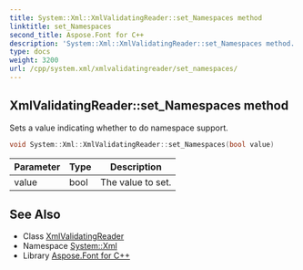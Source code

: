 ```yaml
---
title: System::Xml::XmlValidatingReader::set_Namespaces method
linktitle: set_Namespaces
second_title: Aspose.Font for C++
description: 'System::Xml::XmlValidatingReader::set_Namespaces method. Sets a value indicating whether to do namespace support in C++.'
type: docs
weight: 3200
url: /cpp/system.xml/xmlvalidatingreader/set_namespaces/
---
```

## XmlValidatingReader::set_Namespaces method


Sets a value indicating whether to do namespace support.

```cpp
void System::Xml::XmlValidatingReader::set_Namespaces(bool value)
```


| Parameter | Type | Description |
| --- | --- | --- |
| value | bool | The value to set. |

## See Also

* Class [XmlValidatingReader](../)
* Namespace [System::Xml](../../)
* Library [Aspose.Font for C++](../../../)
